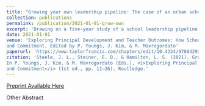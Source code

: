 ```yaml
---
title: "Growing your own leadership pipeline: The case of an urban school leadership residency"
collection: publications
permalink: /publication/2021-01-01-grow-own
excerpt: 'Drawing on a five-year study of a school leadership pipeline effort in a small city, this qualitative chapter offers recommendations for school districts about how to foster distributed leadership even when principal jobs are scarce. Based on annual focus groups and interviews with leadership residents and on interviews with school, district, and charter management organization (CMO) leaders, we found that aspiring leaders appreciated the residency program's focus on instructional improvement but also wished for more guidance in culturally relevant and operational leadership. Recommendations include the need for cities to anticipate human capital needs at program inception and to formalize the mentoring role of existing school principals.'
date: 2021-01-01
venue: 'Exploring Principal Development and Teacher Outcomes: How School Leaders Can Strengthen Teacher Efficacy 
and Commitment, Edited by P. Youngs, J. Kim, & M. Mavrogordato'
paperurl: 'https://www.taylorfrancis.com/chapters/edit/10.4324/9780429356247-2/growing-leadership-pipeline-jennifer-steele-elizabeth-steiner-laura-hamilton'
citation: 'Steele, J. L., Steiner, E. D., & Hamilton, L. S. (2021). Growing your own leadership pipeline: The case of an urban school leadership residency. 
In P. Youngs, J. Kim, & M. Mavrogordato (Eds.), <i>Exploring Principal Development and Teacher Outcomes: How School Leaders Can Strengthen Teacher Efficacy 
and Commitment</i> (1st ed., pp. 11–26). Routledge.'
---
```


[Preprint Available Here](http://jensteele1.github.io/files/2021-grow-preprint.pdf)

Other Abstract
